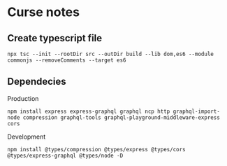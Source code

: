 # Curse notes

## Create typescript file

`npx tsc --init --rootDir src --outDir build --lib dom,es6 --module commonjs --removeComments --target es6`

## Dependecies

Production

`npm install express express-graphql graphql ncp http graphql-import-node compression graphql-tools graphql-playground-middleware-express cors`

Development

`npm install @types/compression @types/express @types/cors @types/express-graphql @types/node -D`
